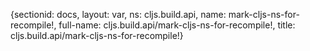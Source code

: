 {sectionid: docs, layout: var, ns: cljs.build.api, name: mark-cljs-ns-for-recompile!,
  full-name: cljs.build.api/mark-cljs-ns-for-recompile!, title: cljs.build.api/mark-cljs-ns-for-recompile!}
